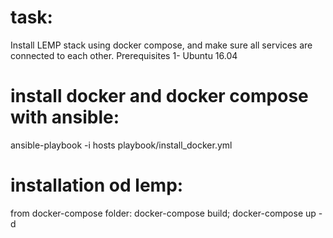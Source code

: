 task:
=====
Install LEMP stack using docker compose, and make sure all services are connected to each
other.
Prerequisites
1- Ubuntu 16.04

install docker and docker compose with ansible:
===============================================
ansible-playbook -i hosts playbook/install_docker.yml

installation od lemp:
=====================
from docker-compose folder:
docker-compose build; docker-compose up -d
